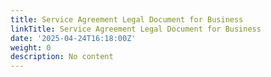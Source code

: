 ```yaml
---
title: Service Agreement Legal Document for Business
linkTitle: Service Agreement Legal Document for Business
date: '2025-04-24T16:18:00Z'
weight: 0
description: No content
---
```



